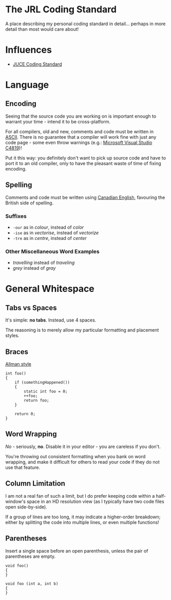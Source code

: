 # The JRL Coding Standard

A place describing my personal coding standard in detail... perhaps in more detail than most would care about!

# Influences

* [JUCE Coding Standard](https://www.juce.com/learn/coding-standards)

# Language

## Encoding

Seeing that the source code you are working on is important enough to warrant your time - intend it to be cross-platform.

For all compilers, old and new, comments and code must be written in [ASCII](https://en.wikipedia.org/wiki/ASCII). There is no guarantee that a compiler will work fine with just any code page - some even throw warnings (e.g.: [Microsoft Visual Studio C4819](https://msdn.microsoft.com/en-us/library/ms173715.aspx))!

Put it this way: you definitely don't want to pick up source code and have to port it to an old compiler, only to have the pleasant waste of time of fixing encoding.

## Spelling

Comments and code must be written using [Canadian English](https://en.wikipedia.org/wiki/Canadian_English), favouring the British side of spelling.

### Suffixes

* `-our` as in _colour_, instead of _color_
* `-ise` as in _vectorise_, instead of _vectorize_
* `-tre` as in _centre_, instead of _center_

### Other Miscellaneous Word Examples

* _travelling_ instead of _traveling_
* _grey_ instead of _gray_

# General Whitespace

## Tabs vs Spaces

It's simple: **no tabs**. Instead, use 4 spaces.

The reasoning is to merely allow my particular formatting and placement styles.

## Braces

[Allman style](https://en.wikipedia.org/wiki/Indent_style#Allman_style)

```
int foo()
{
    if (somethingHappened())
    {
        static int foo = 0;
        ++foo;
        return foo;
    }

    return 0;
}
```

## Word Wrapping

_No_ - seriously, **no**. Disable it in your editor - you are careless if you don't.

You're throwing out consistent formatting when you bank on word wrapping, and make it difficult for others to read your code if they do not use that feature.

## Column Limitation

I am not a real fan of such a limit, but I do prefer keeping code within a half-window's space in an HD resolution view (as I typically have two code files open side-by-side).

If a group of lines are too long, it may indicate a higher-order breakdown; either by splitting the code into multiple lines, or even multiple functions!

## Parentheses

Insert a single space before an open parenthesis, unless the pair of parentheses are empty.
```
void foo()
{
}

void foo (int a, int b)
{
}
```
